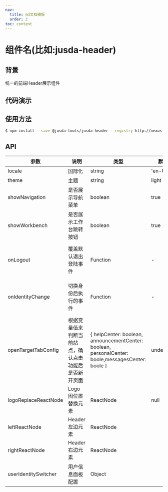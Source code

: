 ```yaml
---
nav: 
  title: md文档模板
  order: 2
toc: content
---
```


# 组件名(比如:jusda-header)

## 背景

统一的前端Header展示组件

## 代码演示

<code iframe="true" src="../../demo/jusda-header/jusda-header.jsx"></code>

## 使用方法

```bash
$ npm install --save @jusda-tools/jusda-header --registry http://nexus.jusda.int/verdaccio/
```

## API

| 参数                 | 说明                | 类型      | 默认    | 备注 |
| -------------------- | ------------------- | --------- | ------- | ---- |
| locale               | 国际化              | string    | 'en-US' |      |
| theme                | 主题                | string    | light   | -    |
| showNavigation       | 是否展示导航菜单    | boolean   | true    | -    |
| showWorkbench        | 是否展示工作台跳转按钮   | boolean   | true    | -    |
| onLogout             | 覆盖默认退出登陆事件 | Function | - | 传递给user-control-panel组件的 |
| onIdentityChange     | 切换身份后执行的事件| Function | -  | 传递给user-control-panel组件的 |
| openTargetTabConfig  | 根据变量值来判断当前站点，确认点击功能后是否新开页面| { helpCenter: boolean, announcementCenter: boolean, personalCenter: boole,messagesCenter: boole } | undefined | -| 如果变量为true,点击功能按钮后为当前页面跳转    |
| logoReplaceReactNode | Logo 图位置替换元素 | ReactNode | null    | -    |
| leftReactNode        | Header 左边元素     | ReactNode |         |      |
| rightReactNode       | Header 右边元素     | ReactNode |         |      |
| userIdentitySwitcher | 用户信息面板配置    | Object    |         |      |
